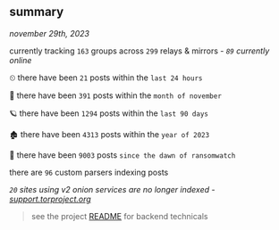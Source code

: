 
## summary
_november 29th, 2023_

currently tracking `163` groups across `299` relays & mirrors - _`89` currently online_

⏲ there have been `21` posts within the `last 24 hours`

🦈 there have been `391` posts within the `month of november`

🪐 there have been `1294` posts within the `last 90 days`

🏚 there have been `4313` posts within the `year of 2023`

🦕 there have been `9003` posts `since the dawn of ransomwatch`

there are `96` custom parsers indexing posts

_`20` sites using v2 onion services are no longer indexed - [support.torproject.org](https://support.torproject.org/onionservices/v2-deprecation/)_

> see the project [README](https://github.com/joshhighet/ransomwatch#ransomwatch--) for backend technicals
